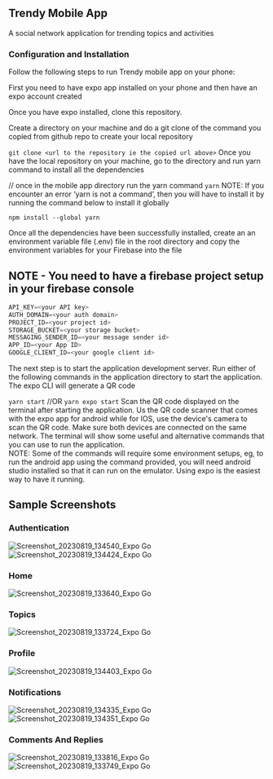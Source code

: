 ## Trendy Mobile App
A social network application for trending topics and activities
### Configuration and Installation
Follow the following steps to run Trendy mobile app on your phone:

First you need to have expo app installed on your phone and then have an expo account created 

Once you have expo installed, clone this repository.


Create a directory on your machine and do a git clone of the command you copied from github repo to create your local repository

`git clone <url to the repository ie the copied url above>`
Once you have the local repository on your machine, go to the directory and run yarn command to install all the dependencies

// once in the mobile app directory run the yarn command
`yarn`
NOTE:  If you encounter an error ‘yarn is not a command’, then you will have to install it by running the command below to install it globally

`npm install --global yarn`

Once all the dependencies have been successfully installed, create an an environment variable file (.env) file in the root directory and copy the environment variables for your Firebase into the file 
## NOTE - You need to have a firebase project setup in your firebase console

```javascript
API_KEY=<your API key>
AUTH_DOMAIN=<your auth domain>
PROJECT_ID=<your project id>
STORAGE_BUCKET=<your storage bucket>
MESSAGING_SENDER_ID=<your message sender id>
APP_ID=<your App ID>
GOOGLE_CLIENT_ID=<your google client id>
```
The next step is to start the application development server. Run either of the following commands in the application directory to start the application. The expo CLI will generate a QR code


`yarn start`
//OR 
`yarn expo start`
Scan the QR code displayed on the terminal after starting the application. Us the QR code scanner that comes with the expo app for android while for IOS,  use the device's camera to scan the QR code. Make sure both devices are connected on the same network. The terminal will show some useful and alternative commands that you can use to run the application.  
NOTE: Some of the commands will require some environment setups, eg, to run the android app using the command provided, you will need android studio installed so that it can run on the emulator. Using expo is the easiest way to have it running. 

## Sample Screenshots
### Authentication
![Screenshot_20230819_134540_Expo Go](https://github.com/chibukasia/trendy-app/assets/39667302/3e7be87b-a6f6-4332-ab3a-662b9b9ac252)
![Screenshot_20230819_134424_Expo Go](https://github.com/chibukasia/trendy-app/assets/39667302/309d6aea-be06-4ff7-87d1-0c81b28fecab)
### Home
![Screenshot_20230819_133640_Expo Go](https://github.com/chibukasia/trendy-app/assets/39667302/99e768ed-e8f6-4c05-ab72-7d89a0f8e4af)
### Topics
![Screenshot_20230819_133724_Expo Go](https://github.com/chibukasia/trendy-app/assets/39667302/6343435e-9c01-44ad-a68e-f0316b5650e1)
### Profile
![Screenshot_20230819_134403_Expo Go](https://github.com/chibukasia/trendy-app/assets/39667302/7bbc617f-06e5-469a-a095-ab02d05ea3f7)
### Notifications
![Screenshot_20230819_134335_Expo Go](https://github.com/chibukasia/trendy-app/assets/39667302/0dd48e32-cfbd-4bd6-84c7-0d6641079c0b)
![Screenshot_20230819_134351_Expo Go](https://github.com/chibukasia/trendy-app/assets/39667302/0ddf64c9-79c7-4e2f-b66c-77e6ce1b2c69)
### Comments And Replies
![Screenshot_20230819_133816_Expo Go](https://github.com/chibukasia/trendy-app/assets/39667302/b97be3d4-6617-4ea9-8d67-04dfdeef344a)
![Screenshot_20230819_133749_Expo Go](https://github.com/chibukasia/trendy-app/assets/39667302/0964166f-686c-41fe-8cf5-17e281f12a74)
